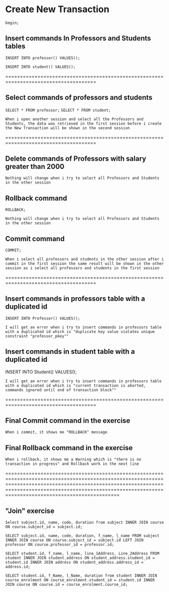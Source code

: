 # Create New Transaction

`begin;`

## Insert commands In Professors and Students tables

`INSERT INTO professor() VALUES();`

`INSERT INTO student() VALUES();`

=====================================================================================

## Select commands of professors and students

`SELECT * FROM professor;`
`SELECT * FROM student;`


`When i open another session and select all the Professors and Students, the data was retrieved in the first session before i create the New Transaction will be shown in the second session`


=====================================================================================

## Delete commands of Professors with salary greater than 2000

<!--DELETE FROM Professor 
	WHERE SALARY > 20000; -->


`Nothing will change when i try to select all Professors and Students in the other session`


## Rollback command

`ROLLBACK;`

`Nothing will change when i try to select all Professors and Students in the other session`


## Commit command

`COMMIT;`

`When i select all professors and students in the other session after i commit in the first session the same result will be shown in the other session as i select all professors and students in the first session`

=====================================================================================

## Insert commands in professors table with a duplicated id

`INSERT INTO Professor() VALUES();`

`I will get an error when i try to insert commands in professors table with a duplicated id which is "duplicate key value violates unique constraint "professor_pkey""`


## Insert commands in student table with a duplicated id

INSERT INTO Student() VALUES();

`I will get an error when i try to insert commands in professors table with a duplicated id which is "current transaction is aborted, commands ignored until end of transaction block""`

=====================================================================================


## Final Commit command in the exercise

`When i commit, it shows me "ROLLBACK" message`


## Final Rollback command in the exercise
`When i rollback, it shows me a Warning which is "there is no transaction in progress" and Rollback work in the next line`




===============================================================================================================================================================================================================================================================



## "Join" exercise

`Select subject.id, name, code, duration from subject INNER JOIN course ON course.subject_id = subject.id;`

`SELECT subject.id, name, code, duration, f_name, l_name FROM subject INNER JOIN course ON course.subject_id = subject.id LEFT JOIN professor ON course.professor_id = professor.id;`

`SELECT student.id, f_name, l_name, line_1Address, Line_2Address FROM student INNER JOIN student_address ON student_address.student_id = student.id INNER JOIN address ON student_address.address_id = address.id;`

`SELECT student.id, f_Name, l_Name, duration from student INNER JOIN course_enrolment ON course_enrolment.student_id = student.id INNER JOIN course ON course.id = course_enrolment.course_id;`


 
